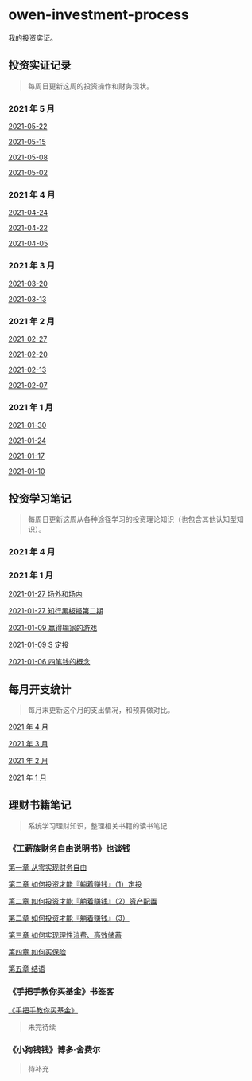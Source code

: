 # owen-investment-process

我的投资实证。

## 投资实证记录

> 每周日更新这周的投资操作和财务现状。

### 2021 年 5 月

[2021-05-22](posts/2021-05-22.md)

[2021-05-15](posts/2021-05-15.md)

[2021-05-08](posts/2021-05-08.md)

[2021-05-02](posts/2021-05-02.md)

### 2021 年 4 月

[2021-04-24](posts/2021-04-24.md)

[2021-04-22](posts/2021-04-22.md)

[2021-04-05](posts/2021-04-05.md)

### 2021 年 3 月

[2021-03-20](posts/2021-03-20.md)

[2021-03-13](posts/2021-03-13.md)

### 2021 年 2 月

[2021-02-27](posts/2021-02-27.md)

[2021-02-20](posts/2021-02-20.md)

[2021-02-13](posts/2021-02-13.md)

[2021-02-07](posts/2021-02-07.md)

### 2021 年 1 月

[2021-01-30](posts/2021-01-30.md)

[2021-01-24](posts/2021-01-24.md)

[2021-01-17](posts/2021-01-17.md)

[2021-01-10](posts/2021-01-10.md)

## 投资学习笔记

> 每周日更新这周从各种途径学习的投资理论知识（也包含其他认知型知识）。

### 2021 年 4 月

### 2021 年 1 月

[2021-01-27 场外和场内](notes/2021-01-27-otc-fund-floor-fund.md)

[2021-01-27 知行黑板报第二期](notes/2021-01-27-blackboard-2.md)

[2021-01-09 赢得输家的游戏](notes/2021-01-09-win-the-losing-game.md)

[2021-01-09 S 定投](notes/2021-01-09-S-auto-investment.md)

[2021-01-06 四笔钱的概念](notes/2020-01-06-four-kinds-money.md)

## 每月开支统计

> 每月末更新这个月的支出情况，和预算做对比。

[2021 年 4 月](expense/2021-apr.md)

[2021 年 3 月](expense/2021-mar.md)

[2021 年 2 月](expense/2021-fab.md)

[2021 年 1 月](expense/2021-jan.md)

## 理财书籍笔记

> 系统学习理财知识，整理相关书籍的读书笔记

### 《工薪族财务自由说明书》也谈钱

[第一章 从零实现财务自由](gongxinzu/工薪族财务自由说明书1.md)

[第二章 如何投资才能『躺着赚钱』（1）定投](gongxinzu/工薪族财务自由说明书2-1.md)

[第二章 如何投资才能『躺着赚钱』（2）资产配置](gongxinzu/工薪族财务自由说明书2-2.md)

[第二章 如何投资才能『躺着赚钱』（3）](gongxinzu/工薪族财务自由说明书2-3.md)

[第三章 如何实现理性消费、高效储蓄](gongxinzu/工薪族财务自由说明书3.md)

[第四章 如何买保险](gongxinzu/工薪族财务自由说明书4.md) 

[第五章 结语](gongxinzu/工薪族财务自由说明书5.md) 

### 《手把手教你买基金》书签客

[《手把手教你买基金》](shoubashou/手把手教你买基金.md) 

> 未完待续

### 《小狗钱钱》博多·舍费尔

> 待补充
